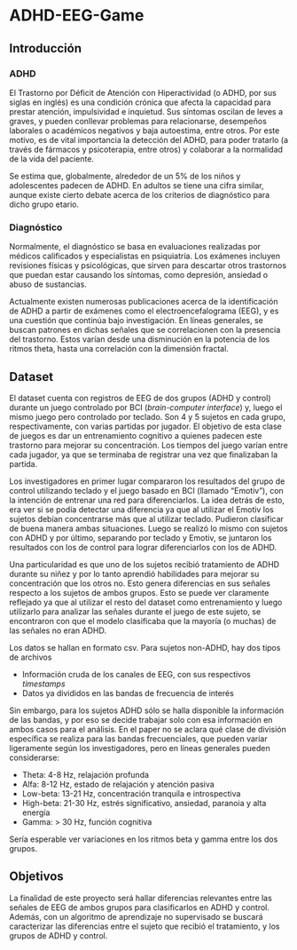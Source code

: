 # ADHD-EEG-Game

## Introducción
### ADHD
El Trastorno por Déficit de Atención con Hiperactividad (o ADHD, por sus siglas en inglés) es una condición crónica que afecta la capacidad para prestar atención, impulsividad e inquietud. Sus síntomas oscilan de leves a graves, y pueden conllevar problemas para relacionarse, desempeños laborales o académicos negativos y baja autoestima, entre otros. Por este motivo, es de vital importancia la detección del ADHD, para poder tratarlo (a través de fármacos y psicoterapia, entre otros) y colaborar a la normalidad de la vida del paciente.

Se estima que, globalmente, alrededor de un 5% de los niños y adolescentes padecen de ADHD. En adultos se tiene una cifra similar, aunque existe cierto debate acerca de los criterios de diagnóstico para dicho grupo etario.

### Diagnóstico
Normalmente, el diagnóstico se basa en evaluaciones realizadas por médicos calificados y especialistas en psiquiatría. Los exámenes incluyen revisiones físicas y psicológicas, que sirven para descartar otros trastornos que puedan estar causando los síntomas, como depresión, ansiedad o abuso de sustancias.

Actualmente existen numerosas publicaciones acerca de la identificación de ADHD a partir de exámenes como el electroencefalograma (EEG), y es una cuestión que continúa bajo investigación. En líneas generales, se buscan patrones en dichas señales que se correlacionen con la presencia del trastorno. Estos varían desde una disminución en la potencia de los ritmos theta, hasta una correlación con la dimensión fractal.

## Dataset
El dataset cuenta con registros de EEG de dos grupos (ADHD y control) durante un juego controlado por BCI (*brain-computer interface*) y, luego el mismo juego pero controlado por teclado. Son 4 y 5 sujetos en cada grupo, respectivamente, con varias partidas por jugador. El objetivo de esta clase de juegos es dar un entrenamiento cognitivo a quienes padecen este trastorno para mejorar su concentración. Los tiempos del juego varían entre cada jugador, ya que se terminaba de registrar una vez que finalizaban la partida.

Los investigadores en primer lugar compararon los resultados del grupo de control utilizando teclado y el juego basado en BCI (llamado “Emotiv”), con la intención de entrenar una red para diferenciarlos. La idea detrás de esto, era ver si se podía detectar una diferencia ya que al utilizar el Emotiv los sujetos debían concentrarse más que al utilizar teclado. Pudieron clasificar de buena manera ambas situaciones.
Luego se realizó lo mismo con sujetos con ADHD y por último, separando por teclado y Emotiv, se juntaron los resultados con los de control para lograr diferenciarlos con los de ADHD.

Una particularidad es que uno de los sujetos recibió tratamiento de ADHD durante su niñez y por lo tanto aprendió habilidades para mejorar su concentración que los otros no. Esto genera diferencias en sus señales respecto a los sujetos de ambos grupos. Esto se puede ver claramente reflejado ya que al utilizar el resto del dataset como entrenamiento y luego utilizarlo para analizar las señales durante el juego de este sujeto, se encontraron con que el modelo clasificaba que la mayoría (o muchas) de las señales no eran ADHD.

Los datos se hallan en formato csv. Para sujetos non-ADHD, hay dos tipos de archivos
  * Información cruda de los canales de EEG, con sus respectivos *timestamps*
  * Datos ya divididos en las bandas de frecuencia de interés

Sin embargo, para los sujetos ADHD sólo se halla disponible la información de las bandas, y por eso se decide trabajar solo con esa información en ambos casos para el análisis. En el paper no se aclara qué clase de división específica se realiza para las bandas frecuenciales, que pueden variar ligeramente según los investigadores, pero en líneas generales pueden considerarse:

  * Theta: 4-8 Hz, relajación profunda
  * Alfa: 8-12 Hz, estado de relajación y atención pasiva
  * Low-beta: 13-21 Hz, concentración tranquila e introspectiva
  * High-beta: 21-30 Hz, estrés significativo, ansiedad, paranoia y alta energía
  * Gamma: > 30 Hz, función cognitiva

Sería esperable ver variaciones en los ritmos beta y gamma entre los dos grupos.


## Objetivos

La finalidad de este proyecto será hallar diferencias relevantes entre las señales de EEG de ambos grupos para clasificarlos en ADHD y control. Además, con un algoritmo de aprendizaje no supervisado se buscará caracterizar las diferencias entre el sujeto que recibió el tratamiento, y los grupos de ADHD y control.
